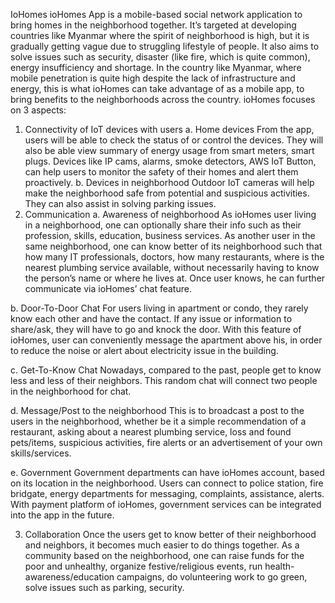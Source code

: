 IoHomes
ioHomes App is a mobile-based social network application to bring homes in the neighborhood together. It’s targeted at developing countries like Myanmar where the spirit of neighborhood is high, but it is gradually getting vague due to struggling lifestyle of people. It also aims to solve issues such as security, disaster (like fire, which is quite common), energy insufficiency and shortage.
In the country like Myanmar, where mobile penetration is quite high despite the lack of infrastructure and energy, this is what ioHomes can take advantage of as a mobile app, to bring benefits to the neighborhoods across the country.
ioHomes focuses on 3 aspects:
1.	Connectivity of IoT devices with users
a.	Home devices
From the app, users will be able to check the status of or control the devices. They will also be able view summary of energy usage from smart meters, smart plugs. Devices like IP cams, alarms, smoke detectors, AWS IoT Button, can help users to monitor the safety of their homes and alert them proactively.
b.	Devices in neighborhood
Outdoor IoT cameras will help make the neighborhood safe from potential and suspicious activities. They can also assist in solving parking issues. 
2.	Communication
a.	Awareness of neighborhood
As ioHomes user living in a neighborhood, one can optionally share their info such as their profession, skills, education, business services. As another user in the same neighborhood, one can know better of its neighborhood such that how many IT professionals, doctors, how many restaurants, where is the nearest plumbing service available, without necessarily having to know the person’s name or where he lives at. Once user knows, he can further communicate via ioHomes’ chat feature.

b.	Door-To-Door Chat
For users living in apartment or condo, they rarely know each other and have the contact. If any issue or information to share/ask, they will have to go and knock the door. With this feature of ioHomes, user can conveniently message the apartment above his, in order to reduce the noise or alert about electricity issue in the building.

c.	Get-To-Know Chat
Nowadays, compared to the past, people get to know less and less of their neighbors. This random chat will connect two people in the neighborhood for chat.

d.	Message/Post to the neighborhood
This is to broadcast a post to the users in the neighborhood, whether be it a simple recommendation of a restaurant, asking about a nearest plumbing service, loss and found pets/items, suspicious activities, fire alerts or an advertisement of your own skills/services.

e.	Government
Government departments can have ioHomes account, based on its location in the neighborhood. Users can connect to police station, fire bridgate, energy departments for messaging, complaints, assistance, alerts. With payment platform of ioHomes, government services can be integrated into the app in the future.

3.	Collaboration
Once the users get to know better of their neighborhood and neighbors, it becomes much easier to do things together. As a community based on the neighborhood, one can raise funds for the poor and unhealthy, organize festive/religious events, run health-awareness/education campaigns, do volunteering work to go green, solve issues such as parking, security.
